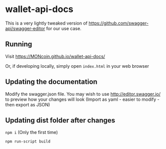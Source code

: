 # wallet-api-docs
This is a very lightly tweaked version of https://github.com/swagger-api/swagger-editor for our use case.

## Running

Visit https://MONcoin.github.io/wallet-api-docs/

Or, if developing locally, simply open `index.html` in your web browser

## Updating the documentation

Modify the swagger.json file. You may wish to use http://editor.swagger.io/ to preview how your changes will look (Import as yaml - easier to modify - then export as JSON)

## Updating dist folder after changes

`npm i` (Only the first time)

`npm run-script build`
